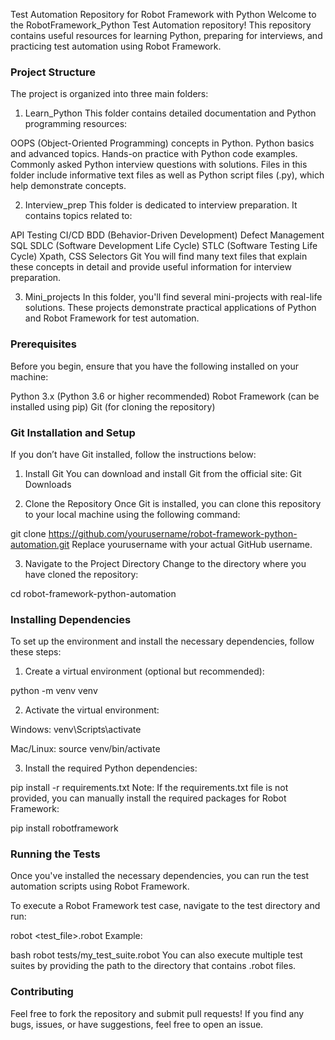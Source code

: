 Test Automation Repository for Robot Framework with Python
Welcome to the RobotFramework_Python Test Automation repository! This repository contains useful resources for learning Python, preparing for interviews, and practicing test automation using Robot Framework.

### Project Structure
The project is organized into three main folders:

1. Learn_Python
This folder contains detailed documentation and Python programming resources:

OOPS (Object-Oriented Programming) concepts in Python.
Python basics and advanced topics.
Hands-on practice with Python code examples.
Commonly asked Python interview questions with solutions.
Files in this folder include informative text files as well as Python script files (.py), which help demonstrate concepts.

2. Interview_prep
This folder is dedicated to interview preparation. It contains topics related to:

API Testing
CI/CD
BDD (Behavior-Driven Development)
Defect Management
SQL
SDLC (Software Development Life Cycle)
STLC (Software Testing Life Cycle)
Xpath, CSS Selectors
Git
You will find many text files that explain these concepts in detail and provide useful information for interview preparation.

3. Mini_projects
In this folder, you'll find several mini-projects with real-life solutions. These projects demonstrate practical applications of Python and Robot Framework for test automation.

###  Prerequisites
Before you begin, ensure that you have the following installed on your machine:

Python 3.x (Python 3.6 or higher recommended)
Robot Framework (can be installed using pip)
Git (for cloning the repository)

### Git Installation and Setup
If you don’t have Git installed, follow the instructions below:

1. Install Git
You can download and install Git from the official site: Git Downloads

2. Clone the Repository
Once Git is installed, you can clone this repository to your local machine using the following command:

git clone https://github.com/yourusername/robot-framework-python-automation.git
Replace yourusername with your actual GitHub username.

3. Navigate to the Project Directory
Change to the directory where you have cloned the repository:

cd robot-framework-python-automation

### Installing Dependencies
To set up the environment and install the necessary dependencies, follow these steps:

1. Create a virtual environment (optional but recommended):

python -m venv venv

2. Activate the virtual environment:

Windows:
venv\Scripts\activate

Mac/Linux:
source venv/bin/activate

3. Install the required Python dependencies:

pip install -r requirements.txt
Note: If the requirements.txt file is not provided, you can manually install the required packages for Robot Framework:

pip install robotframework

### Running the Tests
Once you've installed the necessary dependencies, you can run the test automation scripts using Robot Framework.

To execute a Robot Framework test case, navigate to the test directory and run:

robot <test_file>.robot
Example:

bash
robot tests/my_test_suite.robot
You can also execute multiple test suites by providing the path to the directory that contains .robot files.

### Contributing
Feel free to fork the repository and submit pull requests! If you find any bugs, issues, or have suggestions, feel free to open an issue.
